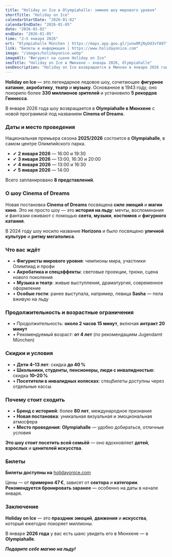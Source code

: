 ```yaml
---
title: "Holiday on Ice в Olympiahalle: зимнее шоу мирового уровня"
shortTitle: "Holiday on Ice"
calendarStartDate: "2026-01-02"
calendarEndDate: "2026-01-05"
date: "2026-01-02"
endDate: "2026-01-05"
time: "2–5 января 2026"
ort: "Olympiahalle München | https://maps.app.goo.gl/junw9RjNyDd3vfA97"
link: "Билеты и информация | https://www.holidayonice.com"
image: "/images/holidayonice.webp"
imageAlt: "Фигурист на сцене Holiday on Ice"
seoTitle: "Holiday on Ice в Мюнхене — январь 2026, Olympiahalle"
seoDescription: "Holiday on Ice возвращается в Мюнхен в январе 2026 года с новой программой Cinema of Dreams. Узнайте расписание, цены, скидки и как купить билеты."
---
```


**Holiday on Ice** — это легендарное ледовое шоу, сочетающее **фигурное катание**, **акробатику**, **театр** и **музыку**. Основанное в 1943 году, оно покорило более **330 миллионов зрителей** и установило **5 рекордов Гиннесса**.  

В январе 2026 года шоу возвращается в **Olympiahalle в Мюнхене** с новой программой под названием **Cinema of Dreams**.

### Даты и место проведения

Национальная премьера сезона **2025/2026** состоится в **Olympiahalle**, в самом центре Олимпийского парка.

- ✔ **2 января 2026** — 16:00 и 19:30  
- ✔ **3 января 2026** — 13:00, 16:30 и 20:00  
- ✔ **4 января 2026** — 13:00 и 16:30  
- ✔ **5 января 2026** — 14:00  

Всего запланировано **8 представлений**.

### О шоу Cinema of Dreams

Новая постановка **Cinema of Dreams** посвящена **силе эмоций** и **магии кино**. Это не просто шоу — это **история на льду**: мечты, воспоминания и фантазии оживают с помощью **света**, **музыки**, **костюмов** и **фигурного катания**.

В 2024 году шоу носило название **Horizons** и было посвящено **уличной культуре** и **ритму мегаполиса**.

### Что вас ждёт

- • **Фигуристы мирового уровня**: чемпионы мира, участники Олимпиад и профи  
- • **Акробатика и спецэффекты**: световые проекции, трюки, сцена нового поколения  
- • **Музыка и театр**: живые выступления, драматургия, современное оформление  
- • **Особые гости**: ранее выступала, например, певица **Sasha** — пела вживую на льду

### Продолжительность и возрастные ограничения

- • Продолжительность: **около 2 часов 15 минут**, включая **антракт 20 минут**  
- • Рекомендуемый возраст: **от 4 лет** (по рекомендациям Jugendamt München)

### Скидки и условия

- • **Дети 4–13 лет**: скидка **до 40 %**  
- • **Школьники, студенты, пенсионеры, люди с инвалидностью**: скидка **10–20 %**  
- • **Посетители в инвалидных колясках**: спецбилеты доступны через отдельные кассы

### Почему стоит сходить

- • **Бренд с историей**: более **80 лет**, международное признание  
- • **Новая постановка**: уникальная визуальная и эмоциональная атмосфера  
- • **Место проведения**: **Olympiahalle** — удобно добираться, отличные условия  

**Это шоу стоит посетить всей семьёй** — оно вдохновляет **детей**, **взрослых** и **ценителей искусства**.

### Билеты

**Билеты доступны на** [holidayonice.com](https://www.holidayonice.com)

Цены — от **примерно 47 €**, зависят от **сектора** и **категории**.  
**Рекомендуется бронировать заранее** — особенно на даты в начале января.

### Заключение

**Holiday on Ice** — это **праздник эмоций**, **движения** и **искусства**, который ежегодно покоряет миллионы.  

В январе **2026 года** у вас есть шанс увидеть его в Мюнхене — в **Olympiahalle**.  

_**Подарите себе магию на льду!**_
